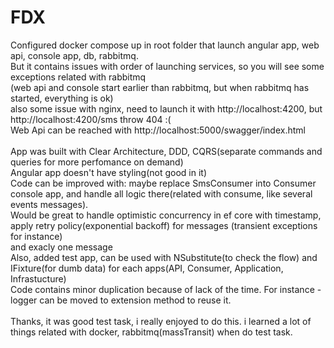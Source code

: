 # FDX

Configured docker compose up in root folder that launch angular app, web api, console app, db, rabbitmq. <br>
But it contains issues with order of launching services, so you will see some exceptions related with rabbitmq <br>
(web api and console start earlier than rabbitmq, but when rabbitmq has started, everything is ok) <br>
also some issue with nginx, need to launch it with http://localhost:4200, but http://localhost:4200/sms throw 404 :( <br>
Web Api can be reached with http://localhost:5000/swagger/index.html <br>
<br>
App was built with Clear Architecture, DDD, CQRS(separate commands and queries for more perfomance on demand) <br>
Angular app doesn't have styling(not good in it) <br>
Code can be improved with: maybe replace SmsConsumer into Consumer console app, and handle all logic there(related with consume, like several events messages). <br>
Would be great to handle optimistic concurrency in ef core with timestamp, apply retry policy(exponential backoff) for messages (transient exceptions for instance) <br>
and exacly one message <br>
Also, added test app, can be used with NSubstitute(to check the flow) and IFixture(for dumb data) for each apps(API, Consumer, Application, Infrastucture) <br>
Code contains minor duplication because of lack of the time. For instance - logger can be moved to extension method to reuse it. <br>
<br>
Thanks, it was good test task, i really enjoyed to do this. i learned a lot of things related with docker, rabbitmq(massTransit) when do test task.
